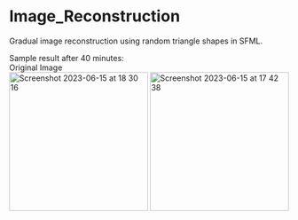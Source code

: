# Image_Reconstruction
Gradual image reconstruction using random triangle shapes in SFML.

Sample result after 40 minutes:
<br>
                                                    Original Image
                                                    <br>
<img width="250" alt="Screenshot 2023-06-15 at 18 30 16" src="https://github.com/Lethal-Tempo/Image_Reconstruction/assets/115934067/eeb25e2b-6ed6-4597-9f48-23ffb8a8530c">
<img width="250" alt="Screenshot 2023-06-15 at 17 42 38" src="https://github.com/Lethal-Tempo/Image_Reconstruction/assets/115934067/28e2d0c2-015a-4be0-8102-a3c1c8968031">
